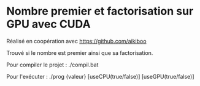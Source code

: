 # Nombre premier et factorisation sur GPU avec CUDA

Réalisé en coopération avec https://github.com/aikiboo

Trouvé si le nombre est premier ainsi que sa factorisation.

Pour compiler le projet : ./compil.bat

Pour l'exécuter : ./prog {valeur} [useCPU(true/false)] [useGPU(true/false)]
